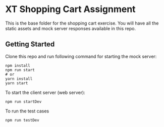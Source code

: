 # XT Shopping Cart Assignment

This is the base folder for the shopping cart exercise. You will have all the static assets and mock server responses available in this repo.

## Getting Started

Clone this repo and run following command for starting the mock server:

```
npm install
npm run start
# or
yarn install
yarn start
```

To start the client server (web server):

```
npm run startDev
```

To run the test cases

```
npm run testDev
```
